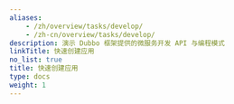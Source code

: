 ```yaml
---
aliases:
    - /zh/overview/tasks/develop/
    - /zh-cn/overview/tasks/develop/
description: 演示 Dubbo 框架提供的微服务开发 API 与编程模式
linkTitle: 快速创建应用
no_list: true
title: 快速创建应用
type: docs
weight: 1
---
```

